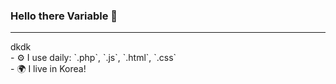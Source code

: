 ### Hello there Variable 👋

<hr>
dkdk 
<br>
- ⚙️ I use daily: `.php`, `.js`, `.html`, `.css`
<br>
- 🌍 I live in Korea!

